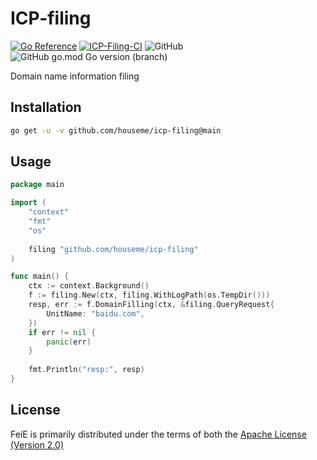 # ICP-filing

[![Go Reference](https://pkg.go.dev/badge/github.com/houseme/icp-filing.svg)](https://pkg.go.dev/github.com/houseme/icp-filing)
[![ICP-Filing-CI](https://github.com/houseme/icp-filing/actions/workflows/go.yml/badge.svg)](https://github.com/houseme/icp-filing/actions/workflows/go.yml)
![GitHub](https://img.shields.io/github/license/houseme/icp-filing?style=flat-square)
![GitHub go.mod Go version (branch)](https://img.shields.io/github/go-mod/go-version/houseme/icp-filing/main?style=flat-square)

Domain name information filing

## Installation

```bash
go get -u -v github.com/houseme/icp-filing@main 
```

## Usage

```go
package main

import (
    "context"
    "fmt"
    "os"
    
    filing "github.com/houseme/icp-filing"
)

func main() {
    ctx := context.Background()
    f := filing.New(ctx, filing.WithLogPath(os.TempDir()))
    resp, err := f.DomainFilling(ctx, &filing.QueryRequest{
        UnitName: "baidu.com",
    })
    if err != nil {
        panic(err)
    }
    
    fmt.Println("resp:", resp)
}

```

## License
FeiE is primarily distributed under the terms of both the [Apache License (Version 2.0)](LICENSE)